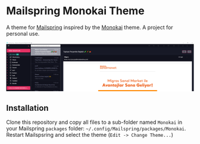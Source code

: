 # Mailspring Monokai Theme

A theme for [Mailspring](https://github.com/Foundry376/Mailspring) inspired by the [Monokai](https://github.com/can-acar/MailSpring-Monokai-Theme) theme.
A project for personal use.

<div align="left"><img src="screenshots/main.png" alt="Preview" /></div>

## Installation
Clone this repository and copy all files to a sub-folder named `Monokai` in your Mailspring `packages` folder: `~/.config/Mailspring/packages/Monokai`.  
Restart Mailspsring and select the theme (`Edit -> Change Theme...`)
